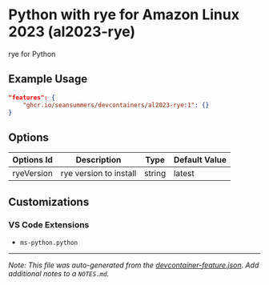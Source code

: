 
# Python with rye for Amazon Linux 2023 (al2023-rye)

rye for Python

## Example Usage

```json
"features": {
    "ghcr.io/seansummers/devcontainers/al2023-rye:1": {}
}
```

## Options

| Options Id | Description | Type | Default Value |
|-----|-----|-----|-----|
| ryeVersion | rye version to install | string | latest |

## Customizations

### VS Code Extensions

- `ms-python.python`



---

_Note: This file was auto-generated from the [devcontainer-feature.json](https://github.com/seansummers/devcontainers/blob/main/src/al2023-rye/devcontainer-feature.json).  Add additional notes to a `NOTES.md`._
